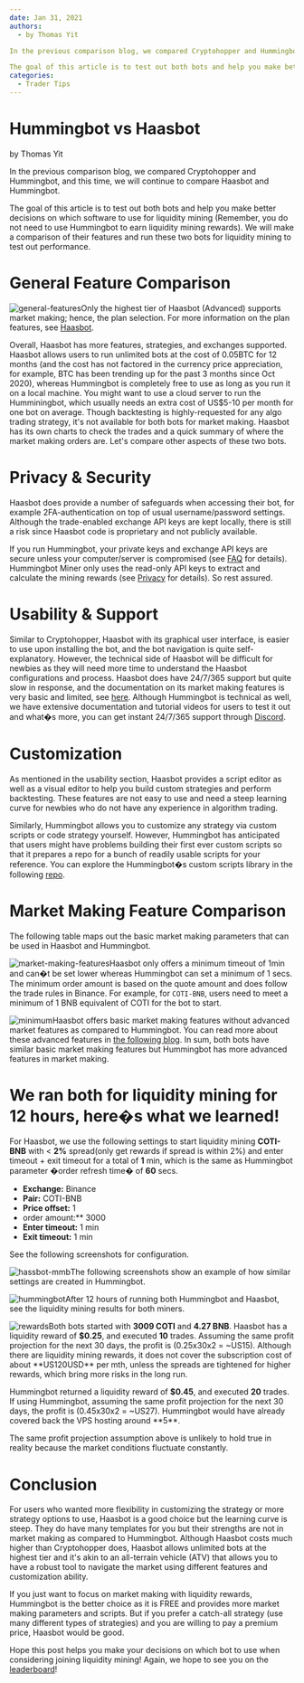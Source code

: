 ```yaml
---
date: Jan 31, 2021
authors:
  - by Thomas Yit

In the previous comparison blog, we compared Cryptohopper and Hummingbot, and this time, we will continue to compare Haasbot and Hummingbot.

The goal of this article is to test out both bots and help you make better decisions on which software to use for liquidity mining (Remember,
categories:
  - Trader Tips
---
```


# Hummingbot vs Haasbot


by Thomas Yit

In the previous comparison blog, we compared Cryptohopper and Hummingbot, and this time, we will continue to compare Haasbot and Hummingbot.

The goal of this article is to test out both bots and help you make better decisions on which software to use for liquidity mining (Remember, you do not need to use Hummingbot to earn liquidity mining rewards). We will make a comparison of their features and run these two bots for liquidity mining to test out performance.

**General Feature Comparison**
==============================

![general-features](https://images.ctfassets.net/h07e7qaokuyy/3PMJ86UwbawA6uNvmjRZDL/037c6f286ae45920e9d256fca302c88c/general-features.png?w=473&h=276&q=100&fm=png)Only the highest tier of Haasbot (Advanced) supports market making; hence, the plan selection. For more information on the plan features, see [Haasbot](https://www.haasonline.com/pricing/?ref=blog.hummingbot.org).

Overall, Haasbot has more features, strategies, and exchanges supported. Haasbot allows users to run unlimited bots at the cost of 0.05BTC for 12 months (and the cost has not factored in the currency price appreciation, for example, BTC has been trending up for the past 3 months since Oct 2020), whereas Hummingbot is completely free to use as long as you run it on a local machine. You might want to use a cloud server to run the Humminingbot, which usually needs an extra cost of US$5-10 per month for one bot on average. Though backtesting is highly-requested for any algo trading strategy, it's not available for both bots for market making. Haasbot has its own charts to check the trades and a quick summary of where the market making orders are. Let's compare other aspects of these two bots.

<!-- more -->

**Privacy & Security**
======================

Haasbot does provide a number of safeguards when accessing their bot, for example 2FA-authentication on top of usual username/password settings. Although the trade-enabled exchange API keys are kept locally, there is still a risk since Haasbot code is proprietary and not publicly available.

If you run Hummingbot, your private keys and exchange API keys are secure unless your computer/server is compromised (see [FAQ](https://docs.hummingbot.io/resources/faq/?ref=blog.hummingbot.org#are-my-private-keys-and-api-keys-secure) for details). Hummingbot Miner only uses the read-only API keys to extract and calculate the mining rewards (see [Privacy](https://support.hummingbot.io/hc/en-us/articles/900006470003-Security-Privacy?ref=blog.hummingbot.org) for details). So rest assured.

**Usability & Support**
=======================

Similar to Cryptohopper, Haasbot with its graphical user interface, is easier to use upon installing the bot, and the bot navigation is quite self-explanatory. However, the technical side of Haasbot will be difficult for newbies as they will need more time to understand the Haasbot configurations and process. Haasbot does have 24/7/365 support but quite slow in response, and the documentation on its market making features is very basic and limited, see [here](https://help.haasonline.com/docs/custom-trade-bots/market-making-bot?ref=blog.hummingbot.org). Although Hummingbot is technical as well, we have extensive documentation and tutorial videos for users to test it out and what�s more, you can get instant 24/7/365 support through [Discord](https://discord.hummingbot.io/?ref=blog.hummingbot.org).

**Customization**
=================

As mentioned in the usability section, Haasbot provides a script editor as well as a visual editor to help you build custom strategies and perform backtesting. These features are not easy to use and need a steep learning curve for newbies who do not have any experience in algorithm trading.

Similarly, Hummingbot allows you to customize any strategy via custom scripts or code strategy yourself. However, Hummingbot has anticipated that users might have problems building their first ever custom scripts so that it prepares a repo for a bunch of readily usable scripts for your reference. You can explore the Hummingbot�s custom scripts library in the following [repo](https://github.com/CoinAlpha/hummingbot/tree/master/scripts?ref=blog.hummingbot.org).

**Market Making Feature Comparison**
====================================

The following table maps out the basic market making parameters that can be used in Haasbot and Hummingbot.

![market-making-features](https://images.ctfassets.net/h07e7qaokuyy/r49eI77i3G57KPsZYNoyi/2f19b227bc51a22d74143165461fd574/market-making-features.png?w=750&h=764&q=100&fm=png)Haasbot only offers a minimum timeout of 1min and can�t be set lower whereas Hummingbot can set a minimum of 1 secs. The minimum order amount is based on the quote amount and does follow the trade rules in Binance. For example, for `COTI-BNB`, users need to meet a minimum of 1 BNB equivalent of COTI for the bot to start.

![minimum](https://images.ctfassets.net/h07e7qaokuyy/1XADhNGIiJlO7v22aH3JZm/a7f94bd35bf1276d61b428194e13bf14/minimum.png?w=200&h=217&q=100&fm=png)Haasbot offers basic market making features without advanced market features as compared to Hummingbot. You can read more about these advanced features in [the following blog](https://hummingbot.io/blog/2020-10-inventory-risk/?ref=blog.hummingbot.org). In sum, both bots have similar basic market making features but Hummingbot has more advanced features in market making.

**We ran both for liquidity mining for 12 hours, here�s what we learned!**
==========================================================================

For Haasbot, we use the following settings to start liquidity mining ****COTI-BNB**** with < ****2%**** spread(only get rewards if spread is within 2%) and enter timeout + exit timeout for a total of ****1**** min, which is the same as Hummingbot parameter �order refresh time� of ****60**** secs.

* ****Exchange:**** Binance
* ****Pair:**** COTI-BNB
* ****Price offset:**** 1
* order amount:\*\* 3000
* ****Enter timeout:**** 1 min
* ****Exit timeout:**** 1 min

See the following screenshots for configuration.

![hassbot-mmb](https://images.ctfassets.net/h07e7qaokuyy/5Tm77nCCh5N7qbi9kHKo7n/a20f3a2dc74d82411efe5225054cb0ca/hassbot-mmb.png?w=619&h=302&q=100&fm=png)The following screenshots show an example of how similar settings are created in Hummingbot.

![hummingbot](https://images.ctfassets.net/h07e7qaokuyy/778HRqx8emw3LEcVLxhGzc/2f8866d8b617f91d4bb57d7f45ca6618/hummingbot.png?w=425&h=642&q=100&fm=png)After 12 hours of running both Hummingbot and Haasbot, see the liquidity mining results for both miners.

![rewards](https://images.ctfassets.net/h07e7qaokuyy/3AVvspiqtnOzdWgZpQuf4Z/25ef7b61f708d139096b2c84916656bc/rewards.png?w=1114&h=1036&q=100&fm=png)Both bots started with ****3009 COTI**** and ****4.27 BNB****. Haasbot has a liquidity reward of ****$0.25****, and executed ****10**** trades. Assuming the same profit projection for the next 30 days, the profit is (0.25x30x2 = ~US15). Although there are liquidity mining rewards, it does not cover the subscription cost of about \*\*US120USD\*\* per mth, unless the spreads are tightened for higher rewards, which bring more risks in the long run.

Hummingbot returned a liquidity reward of ****$0.45****, and executed ****20**** trades. If using Hummingbot, assuming the same profit projection for the next 30 days, the profit is (0.45x30x2 = ~US27). Hummingbot would have already covered back the VPS hosting around \*\*5\*\*.

The same profit projection assumption above is unlikely to hold true in reality because the market conditions fluctuate constantly.

**Conclusion**
==============

For users who wanted more flexibility in customizing the strategy or more strategy options to use, Haasbot is a good choice but the learning curve is steep. They do have many templates for you but their strengths are not in market making as compared to Hummingbot. Although Haasbot costs much higher than Cryptohopper does, Haasbot allows unlimited bots at the highest tier and it's akin to an all-terrain vehicle (ATV) that allows you to have a robust tool to navigate the market using different features and customization ability.

If you just want to focus on market making with liquidity rewards, Hummingbot is the better choice as it is FREE and provides more market making parameters and scripts. But if you prefer a catch-all strategy (use many different types of strategies) and you are willing to pay a premium price, Haasbot would be good.

Hope this post helps you make your decisions on which bot to use when considering joining liquidity mining! Again, we hope to see you on the [leaderboard](https://miner.hummingbot.io/leaderboard?ref=blog.hummingbot.org)!


